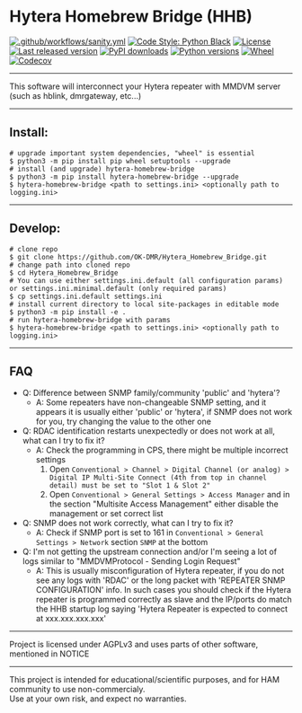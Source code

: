 # Hytera Homebrew Bridge (HHB)

[![.github/workflows/sanity.yml](https://img.shields.io/github/actions/workflow/status/OK-DMR/Hytera_Homebrew_Bridge/sanity.yml?style=flat-square&branch=master)](https://github.com/OK-DMR/Hytera_Homebrew_Bridge/actions)
[![Code Style: Python Black](https://img.shields.io/badge/code%20style-black-000000.svg?style=flat-square)](https://github.com/psf/black)
[![License](https://img.shields.io/github/license/OK-DMR/Hytera_Homebrew_Bridge?style=flat-square)](https://github.com/OK-DMR/Hytera_Homebrew_Bridge/blob/master/LICENSE)
[![Last released version](https://img.shields.io/pypi/v/hytera-homebrew-bridge?style=flat-square)](https://pypi.org/project/hytera-homebrew-bridge/)
[![PyPI downloads](https://img.shields.io/pypi/dd/hytera-homebrew-bridge?style=flat-square)](https://libraries.io/pypi/hytera-homebrew-bridge)
[![Python versions](https://img.shields.io/pypi/pyversions/hytera-homebrew-bridge?style=flat-square)](https://pypi.org/project/hytera-homebrew-bridge/)
[![Wheel](https://img.shields.io/pypi/wheel/hytera-homebrew-bridge?style=flat-square)](https://pypi.org/project/hytera-homebrew-bridge/#files)
[![Codecov](https://img.shields.io/codecov/c/github/OK-DMR/Hytera_Homebrew_Bridge?style=flat-square)](https://app.codecov.io/gh/OK-DMR/Hytera_Homebrew_Bridge)

----

This software will interconnect your Hytera repeater with MMDVM server (such as hblink, dmrgateway, etc...)

----
## Install:
```shell
# upgrade important system dependencies, "wheel" is essential
$ python3 -m pip install pip wheel setuptools --upgrade
# install (and upgrade) hytera-homebrew-bridge
$ python3 -m pip install hytera-homebrew-bridge --upgrade
$ hytera-homebrew-bridge <path to settings.ini> <optionally path to logging.ini>
```


----
## Develop:

```shell
# clone repo
$ git clone https://github.com/OK-DMR/Hytera_Homebrew_Bridge.git
# change path into cloned repo
$ cd Hytera_Homebrew_Bridge
# You can use either settings.ini.default (all configuration params) or settings.ini.minimal.default (only required params)
$ cp settings.ini.default settings.ini
# install current directory to local site-packages in editable mode
$ python3 -m pip install -e .
# run hytera-homebrew-bridge with params
$ hytera-homebrew-bridge <path to settings.ini> <optionally path to logging.ini>
```

----
## FAQ

- Q: Difference between SNMP family/community 'public' and 'hytera'?
  - A: Some repeaters have non-changeable SNMP setting, and it appears it is usually either 'public' or 'hytera', if SNMP does not work for you, try changing the value to the other one
- Q: RDAC identification restarts unexpectedly or does not work at all, what can I try to fix it?
  - A: Check the programming in CPS, there might be multiple incorrect settings
    1. Open `Conventional > Channel > Digital Channel (or analog) > Digital IP Multi-Site Connect (4th from top in channel detail) must be set to "Slot 1 & Slot 2"`
    2. Open `Conventional > General Settings > Access Manager` and in the section "Multisite Access Management" either disable the management or set correct list
- Q: SNMP does not work correctly, what can I try to fix it?
  - A: Check if SNMP port is set to 161 in `Conventional > General Settings > Network` section `SNMP` at the bottom
- Q: I'm not getting the upstream connection and/or I'm seeing a lot of logs similar to "MMDVMProtocol - Sending Login Request"
  - A: This is usually misconfiguration of Hytera repeater, if you do not see any logs with 'RDAC' or the long packet with 'REPEATER SNMP CONFIGURATION' info. In such cases you should check if the Hytera repeater is programmed correctly as slave and the IP/ports do match the HHB startup log saying 'Hytera Repeater is expected to connect at xxx.xxx.xxx.xxx'

----

Project is licensed under AGPLv3 and uses parts of other software, mentioned in NOTICE

----

This project is intended for educational/scientific purposes, and for HAM community to use non-commercialy.  
Use at your own risk, and expect no warranties.
